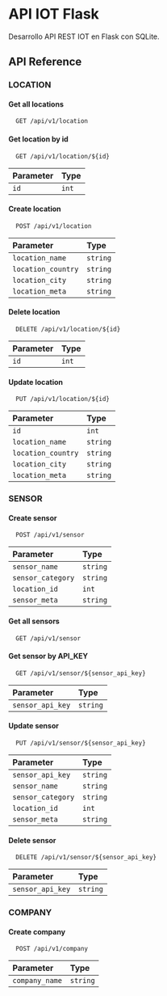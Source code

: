 
# API IOT Flask

Desarrollo API REST IOT en Flask con SQLite.


## API Reference

### LOCATION
#### Get all locations

```http
  GET /api/v1/location
```

#### Get location by id

```http
  GET /api/v1/location/${id}
```

| Parameter | Type     |
| :-------- | :------- |
| `id`      | `int` |

#### Create location

```http
  POST /api/v1/location
```

| Parameter | Type     |
| :-------- | :------- |
| `location_name`      | `string` |
| `location_country` | `string` |
|  `location_city`| `string` |
|  `location_meta`| `string` |

#### Delete location

```http
  DELETE /api/v1/location/${id}
```

| Parameter | Type     |
| :-------- | :------- |
| `id`      | `int` |

#### Update location

```http
  PUT /api/v1/location/${id}
```

| Parameter | Type     |
| :-------- | :------- |
| `id`      | `int` |
| `location_name`      | `string` |
| `location_country` | `string` |
|  `location_city`| `string` |
|  `location_meta`| `string` |

### SENSOR

#### Create sensor

```http
  POST /api/v1/sensor
```

| Parameter | Type     |
| :-------- | :------- |
| `sensor_name`      | `string` |
| `sensor_category` | `string` |
|  `location_id`| `int` |
|  `sensor_meta`| `string` |

#### Get all sensors

```http
  GET /api/v1/sensor
```

#### Get sensor by API_KEY

```http
  GET /api/v1/sensor/${sensor_api_key}
```

| Parameter | Type     |
| :-------- | :------- |
| `sensor_api_key`      | `string` |

#### Update sensor

```http
  PUT /api/v1/sensor/${sensor_api_key}
```

| Parameter | Type     |
| :-------- | :------- |
| `sensor_api_key`      | `string` |
| `sensor_name`      | `string` |
| `sensor_category` | `string` |
|  `location_id`| `int` |
|  `sensor_meta`| `string` |

#### Delete sensor

```http
  DELETE /api/v1/sensor/${sensor_api_key}
```

| Parameter | Type     |
| :-------- | :------- |
| `sensor_api_key`      | `string` |

### COMPANY

#### Create company

```http
  POST /api/v1/company
```

| Parameter | Type     |
| :-------- | :------- |
| `company_name`      | `string` |